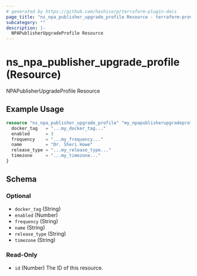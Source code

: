 ```yaml
---
# generated by https://github.com/hashicorp/terraform-plugin-docs
page_title: "ns_npa_publisher_upgrade_profile Resource - terraform-provider-ns"
subcategory: ""
description: |-
  NPAPublisherUpgradeProfile Resource
---
```


# ns_npa_publisher_upgrade_profile (Resource)

NPAPublisherUpgradeProfile Resource

## Example Usage

```terraform
resource "ns_npa_publisher_upgrade_profile" "my_npapublisherupgradeprofile" {
  docker_tag   = "...my_docker_tag..."
  enabled      = 3
  frequency    = "...my_frequency..."
  name         = "Dr. Sheri Howe"
  release_type = "...my_release_type..."
  timezone     = "...my_timezone..."
}
```

<!-- schema generated by tfplugindocs -->
## Schema

### Optional

- `docker_tag` (String)
- `enabled` (Number)
- `frequency` (String)
- `name` (String)
- `release_type` (String)
- `timezone` (String)

### Read-Only

- `id` (Number) The ID of this resource.


